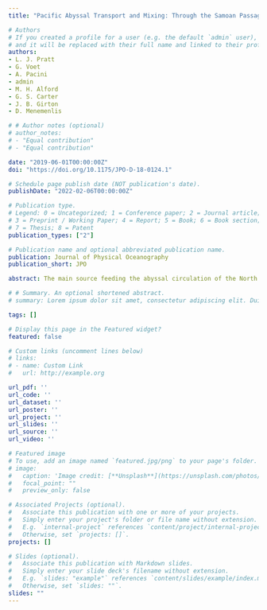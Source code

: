 ```yaml
---
title: "Pacific Abyssal Transport and Mixing: Through the Samoan Passage versus around the Manihiki Plateau"

# Authors
# If you created a profile for a user (e.g. the default `admin` user), write the username (folder name) here 
# and it will be replaced with their full name and linked to their profile.
authors:
- L. J. Pratt
- G. Voet
- A. Pacini
- admin
- M. H. Alford
- G. S. Carter
- J. B. Girton
- D. Menemenlis

# # Author notes (optional)
# author_notes:
# - "Equal contribution"
# - "Equal contribution"

date: "2019-06-01T00:00:00Z"
doi: "https://doi.org/10.1175/JPO-D-18-0124.1"

# Schedule page publish date (NOT publication's date).
publishDate: "2022-02-06T00:00:00Z"

# Publication type.
# Legend: 0 = Uncategorized; 1 = Conference paper; 2 = Journal article;
# 3 = Preprint / Working Paper; 4 = Report; 5 = Book; 6 = Book section;
# 7 = Thesis; 8 = Patent
publication_types: ["2"]

# Publication name and optional abbreviated publication name.
publication: Journal of Physical Oceanography
publication_short: JPO

abstract: The main source feeding the abyssal circulation of the North Pacific is the deep, northward flow of 5–6 Sverdrups (Sv; 1 Sv ≡ 106 m3 s−1) through the Samoan Passage. A recent field campaign has shown that this flow is hydraulically controlled and that it experiences hydraulic jumps accompanied by strong mixing and dissipation concentrated near several deep sills. By our estimates, the diapycnal density flux associated with this mixing is considerably larger than the diapycnal flux across a typical isopycnal surface extending over the abyssal North Pacific. According to historical hydrographic observations, a second source of abyssal water for the North Pacific is 2.3–2.8 Sv of the dense flow that is diverted around the Manihiki Plateau to the east, bypassing the Samoan Passage. This bypass flow is not confined to a channel and is therefore less likely to experience the strong mixing that is associated with hydraulic transitions. The partitioning of flux between the two branches of the deep flow could therefore be relevant to the distribution of Pacific abyssal mixing. To gain insight into the factors that control the partitioning between these two branches, we develop an abyssal and equator-proximal extension of the “island rule.” Novel features include provisions for the presence of hydraulic jumps as well as identification of an appropriate integration circuit for an abyssal layer to the east of the island. Evaluation of the corresponding circulation integral leads to a prediction of 0.4–2.4 Sv of bypass flow. The circulation integral clearly identifies dissipation and frictional drag effects within the Samoan Passage as crucial elements in partitioning the flow.

# # Summary. An optional shortened abstract.
# summary: Lorem ipsum dolor sit amet, consectetur adipiscing elit. Duis posuere tellus ac convallis placerat. Proin tincidunt magna sed ex sollicitudin condimentum.

tags: []

# Display this page in the Featured widget?
featured: false

# Custom links (uncomment lines below)
# links:
# - name: Custom Link
#   url: http://example.org

url_pdf: ''
url_code: ''
url_dataset: ''
url_poster: ''
url_project: ''
url_slides: ''
url_source: ''
url_video: ''

# Featured image
# To use, add an image named `featured.jpg/png` to your page's folder. 
# image:
#   caption: 'Image credit: [**Unsplash**](https://unsplash.com/photos/pLCdAaMFLTE)'
#   focal_point: ""
#   preview_only: false

# Associated Projects (optional).
#   Associate this publication with one or more of your projects.
#   Simply enter your project's folder or file name without extension.
#   E.g. `internal-project` references `content/project/internal-project/index.md`.
#   Otherwise, set `projects: []`.
projects: []

# Slides (optional).
#   Associate this publication with Markdown slides.
#   Simply enter your slide deck's filename without extension.
#   E.g. `slides: "example"` references `content/slides/example/index.md`.
#   Otherwise, set `slides: ""`.
slides: ""
---
```


<!-- {{% callout note %}}
Click the *Cite* button above to demo the feature to enable visitors to import publication metadata into their reference management software.
{{% /callout %}}

{{% callout note %}}
Create your slides in Markdown - click the *Slides* button to check out the example.
{{% /callout %}}

Supplementary notes can be added here, including [code, math, and images](https://wowchemy.com/docs/writing-markdown-latex/). -->
